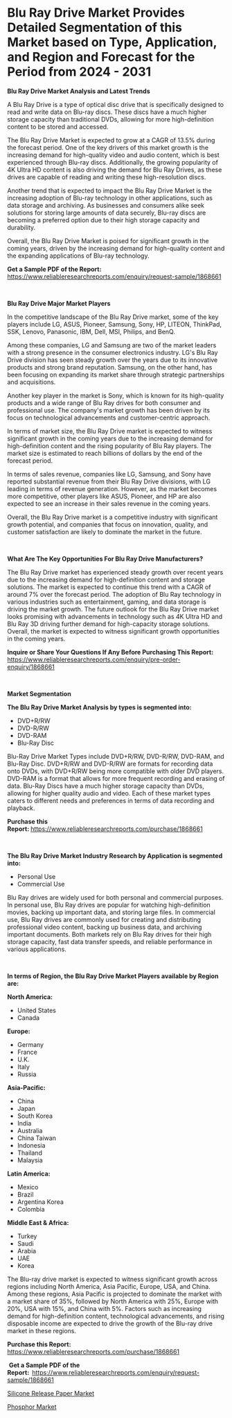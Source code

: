 <p><h1>Blu Ray Drive Market Provides Detailed Segmentation of this Market based on Type, Application, and Region and Forecast for the Period from 2024 - 2031</h1></p><p><strong>Blu Ray Drive Market Analysis and Latest Trends</strong></p>
<p><p>A Blu Ray Drive is a type of optical disc drive that is specifically designed to read and write data on Blu-ray discs. These discs have a much higher storage capacity than traditional DVDs, allowing for more high-definition content to be stored and accessed.</p><p>The Blu Ray Drive Market is expected to grow at a CAGR of 13.5% during the forecast period. One of the key drivers of this market growth is the increasing demand for high-quality video and audio content, which is best experienced through Blu-ray discs. Additionally, the growing popularity of 4K Ultra HD content is also driving the demand for Blu Ray Drives, as these drives are capable of reading and writing these high-resolution discs.</p><p>Another trend that is expected to impact the Blu Ray Drive Market is the increasing adoption of Blu-ray technology in other applications, such as data storage and archiving. As businesses and consumers alike seek solutions for storing large amounts of data securely, Blu-ray discs are becoming a preferred option due to their high storage capacity and durability.</p><p>Overall, the Blu Ray Drive Market is poised for significant growth in the coming years, driven by the increasing demand for high-quality content and the expanding applications of Blu-ray technology.</p></p>
<p><strong>Get a Sample PDF of the Report:&nbsp;</strong> <a href="https://www.reliableresearchreports.com/enquiry/request-sample/1868661">https://www.reliableresearchreports.com/enquiry/request-sample/1868661</a></p>
<p>&nbsp;</p>
<p><strong>Blu Ray Drive Major Market Players</strong></p>
<p><p>In the competitive landscape of the Blu Ray Drive market, some of the key players include LG, ASUS, Pioneer, Samsung, Sony, HP, LITEON, ThinkPad, SSK, Lenovo, Panasonic, IBM, Dell, MSI, Philips, and BenQ. </p><p>Among these companies, LG and Samsung are two of the market leaders with a strong presence in the consumer electronics industry. LG's Blu Ray Drive division has seen steady growth over the years due to its innovative products and strong brand reputation. Samsung, on the other hand, has been focusing on expanding its market share through strategic partnerships and acquisitions.</p><p>Another key player in the market is Sony, which is known for its high-quality products and a wide range of Blu Ray drives for both consumer and professional use. The company's market growth has been driven by its focus on technological advancements and customer-centric approach.</p><p>In terms of market size, the Blu Ray Drive market is expected to witness significant growth in the coming years due to the increasing demand for high-definition content and the rising popularity of Blu Ray players. The market size is estimated to reach billions of dollars by the end of the forecast period.</p><p>In terms of sales revenue, companies like LG, Samsung, and Sony have reported substantial revenue from their Blu Ray Drive divisions, with LG leading in terms of revenue generation. However, as the market becomes more competitive, other players like ASUS, Pioneer, and HP are also expected to see an increase in their sales revenue in the coming years.</p><p>Overall, the Blu Ray Drive market is a competitive industry with significant growth potential, and companies that focus on innovation, quality, and customer satisfaction are likely to dominate the market in the future.</p></p>
<p>&nbsp;</p>
<p><strong>What Are The Key Opportunities For Blu Ray Drive Manufacturers?</strong></p>
<p><p>The Blu Ray Drive market has experienced steady growth over recent years due to the increasing demand for high-definition content and storage solutions. The market is expected to continue this trend with a CAGR of around 7% over the forecast period. The adoption of Blu Ray technology in various industries such as entertainment, gaming, and data storage is driving the market growth. The future outlook for the Blu Ray Drive market looks promising with advancements in technology such as 4K Ultra HD and Blu Ray 3D driving further demand for high-capacity storage solutions. Overall, the market is expected to witness significant growth opportunities in the coming years.</p></p>
<p><strong>Inquire or Share Your Questions If Any Before Purchasing This Report:</strong> <a href="https://www.reliableresearchreports.com/enquiry/pre-order-enquiry/1868661">https://www.reliableresearchreports.com/enquiry/pre-order-enquiry/1868661</a></p>
<p>&nbsp;</p>
<p><strong>Market Segmentation</strong></p>
<p><strong>The Blu Ray Drive Market Analysis by types is segmented into:</strong></p>
<p><ul><li>DVD+R/RW</li><li>DVD-R/RW</li><li>DVD-RAM</li><li>Blu-Ray Disc</li></ul></p>
<p><p>Blu-Ray Drive Market Types include DVD+R/RW, DVD-R/RW, DVD-RAM, and Blu-Ray Disc. DVD+R/RW and DVD-R/RW are formats for recording data onto DVDs, with DVD+R/RW being more compatible with older DVD players. DVD-RAM is a format that allows for more frequent recording and erasing of data. Blu-Ray Discs have a much higher storage capacity than DVDs, allowing for higher quality audio and video. Each of these market types caters to different needs and preferences in terms of data recording and playback.</p></p>
<p><strong>Purchase this Report:&nbsp;</strong><a href="https://www.reliableresearchreports.com/purchase/1868661">https://www.reliableresearchreports.com/purchase/1868661</a></p>
<p>&nbsp;</p>
<p><strong>The Blu Ray Drive Market Industry Research by Application is segmented into:</strong></p>
<p><ul><li>Personal Use</li><li>Commercial Use</li></ul></p>
<p><p>Blu Ray drives are widely used for both personal and commercial purposes. In personal use, Blu Ray drives are popular for watching high-definition movies, backing up important data, and storing large files. In commercial use, Blu Ray drives are commonly used for creating and distributing professional video content, backing up business data, and archiving important documents. Both markets rely on Blu Ray drives for their high storage capacity, fast data transfer speeds, and reliable performance in various applications.</p></p>
<p>&nbsp;</p>
<p><strong>In terms of Region, the Blu Ray Drive Market Players available by Region are:</strong></p>
<p>
    <p> <strong> North America: </strong>
        <ul>
            <li>United States</li>
            <li>Canada</li>
        </ul>
        </p> 
    <p> <strong> Europe: </strong>
        <ul>
            <li>Germany</li>
            <li>France</li>
            <li>U.K.</li>
            <li>Italy</li>
            <li>Russia</li>
        </ul>
        </p> 
    <p> <strong> Asia-Pacific: </strong>
        <ul>
            <li>China</li>
            <li>Japan</li>
            <li>South Korea</li>
            <li>India</li>
            <li>Australia</li>
            <li>China Taiwan</li>
            <li>Indonesia</li>
            <li>Thailand</li>
            <li>Malaysia</li>
        </ul>
        </p> 
    <p> <strong> Latin America: </strong>
        <ul>
            <li>Mexico</li>
            <li>Brazil</li>
            <li>Argentina Korea</li>
            <li>Colombia</li>
        </ul>
        </p> 
    <p> <strong> Middle East & Africa: </strong>
        <ul>
            <li>Turkey</li>
            <li>Saudi</li>
            <li>Arabia</li>
            <li>UAE</li>
            <li>Korea</li>
        </ul>
    </p>
    </p>
<p><p>The Blu-ray drive market is expected to witness significant growth across regions including North America, Asia Pacific, Europe, USA, and China. Among these regions, Asia Pacific is projected to dominate the market with a market share of 35%, followed by North America with 25%, Europe with 20%, USA with 15%, and China with 5%. Factors such as increasing demand for high-definition content, technological advancements, and rising disposable income are expected to drive the growth of the Blu-ray drive market in these regions.</p></p>
<p><strong>Purchase this Report: </strong><a href="https://www.reliableresearchreports.com/purchase/1868661">https://www.reliableresearchreports.com/purchase/1868661</a></p>
<p>&nbsp;<strong>Get a Sample PDF of the Report:&nbsp;&nbsp;</strong><a href="https://www.reliableresearchreports.com/enquiry/request-sample/1868661">https://www.reliableresearchreports.com/enquiry/request-sample/1868661</a></p>
<p><strong></strong></p>
<p><p><a href="https://forested-sushi-9b0.notion.site/Silicone-Release-Paper-Market-Challenges-Opportunities-and-Growth-Drivers-and-Major-Market-Player-7a90abce0ba44c5d9fede109c0828102">Silicone Release Paper Market</a></p><p><a href="https://summer-dogwood-3e9.notion.site/Phosphor-Market-with-the-goal-of-estimating-the-market-size-and-future-growth-potential-of-various-m-456e038c93a143afbd9d5c0fa56a4e7d">Phosphor Market</a></p></p>
